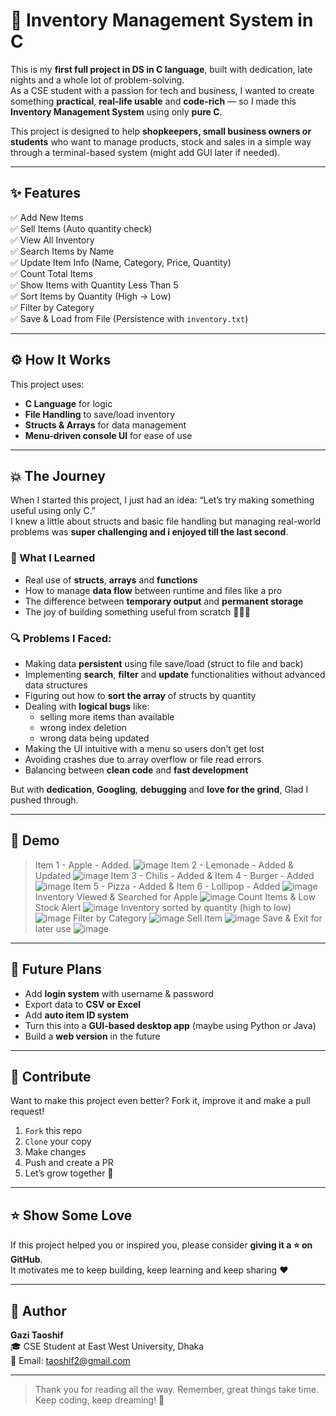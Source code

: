 # 🧮 Inventory Management System in C

This is my **first full project in DS in C language**, built with dedication, late nights and a whole lot of problem-solving.  
As a CSE student with a passion for tech and business, I wanted to create something **practical**, **real-life usable** and **code-rich** — so I made this **Inventory Management System** using only **pure C**.

This project is designed to help **shopkeepers, small business owners or students** who want to manage products, stock and sales in a simple way through a terminal-based system (might add GUI later if needed).

---

## ✨ Features

✅ Add New Items  
✅ Sell Items (Auto quantity check)  
✅ View All Inventory  
✅ Search Items by Name  
✅ Update Item Info (Name, Category, Price, Quantity)  
✅ Count Total Items  
✅ Show Items with Quantity Less Than 5  
✅ Sort Items by Quantity (High → Low)  
✅ Filter by Category  
✅ Save & Load from File (Persistence with `inventory.txt`)  

---

## ⚙️ How It Works

This project uses:
- **C Language** for logic  
- **File Handling** to save/load inventory  
- **Structs & Arrays** for data management  
- **Menu-driven console UI** for ease of use  

---

## 💥 The Journey

When I started this project, I just had an idea: “Let’s try making something useful using only C.”  
I knew a little about structs and basic file handling but managing real-world problems was **super challenging and i enjoyed till the last second**.

### 🧠 What I Learned

- Real use of **structs**, **arrays** and **functions**
- How to manage **data flow** between runtime and files like a pro
- The difference between **temporary output** and **permanent storage**
- The joy of building something useful from scratch 🧑‍💻🔥

### 🔍 Problems I Faced:

- Making data **persistent** using file save/load (struct to file and back)
- Implementing **search**, **filter** and **update** functionalities without advanced data structures
- Figuring out how to **sort the array** of structs by quantity
- Dealing with **logical bugs** like:
  - selling more items than available
  - wrong index deletion
  - wrong data being updated
- Making the UI intuitive with a menu so users don’t get lost
- Avoiding crashes due to array overflow or file read errors
- Balancing between **clean code** and **fast development**

But with **dedication**, **Googling**, **debugging** and **love for the grind**, Glad I pushed through.

---

## 📸 Demo 
> Item 1 - Apple - Added. 
![image](https://github.com/user-attachments/assets/8addfcbf-93fe-45c2-8756-8ef3b5c18525)
> Item 2 - Lemonade - Added & Updated
![image](https://github.com/user-attachments/assets/2fdb0f87-669a-4675-a1d4-d9d04f2cc17b)
> Item 3 - Chilis - Added & Item 4 - Burger - Added
![image](https://github.com/user-attachments/assets/d3ffe188-6b7a-46e4-ad35-3df8197258cd)
> Item 5 - Pizza - Added & Item 6 - Lollipop - Added
![image](https://github.com/user-attachments/assets/d5b30d5b-aca5-4776-bf52-9faaaa364f92)
> Inventory Viewed & Searched for Apple
![image](https://github.com/user-attachments/assets/ac462e97-c4e2-4bd7-9a61-eb82e3b68d51)
> Count Items & Low Stock Alert
![image](https://github.com/user-attachments/assets/ea70609c-4399-4870-9d59-99ba6a52f103)
> Inventory sorted by quantity (high to low)
![image](https://github.com/user-attachments/assets/40a32565-52f7-463d-a5f0-08bb0ec90867)
> Filter by Category
![image](https://github.com/user-attachments/assets/d3e5e146-53a8-4bdb-b3ea-21c0b483880a)
> Sell Item
![image](https://github.com/user-attachments/assets/f3c1fa2d-b37c-4418-8816-a3c380268481)
> Save & Exit for later use
![image](https://github.com/user-attachments/assets/c7332731-cba4-43c4-8027-20281e887335)
---

## 🔮 Future Plans

- Add **login system** with username & password  
- Export data to **CSV or Excel**  
- Add **auto item ID system**  
- Turn this into a **GUI-based desktop app** (maybe using Python or Java)  
- Build a **web version** in the future

---

## 🤝 Contribute

Want to make this project even better? Fork it, improve it and make a pull request!

1. `Fork` this repo  
2. `Clone` your copy  
3. Make changes  
4. Push and create a PR  
5. Let’s grow together 🌱

---

## ⭐ Show Some Love

If this project helped you or inspired you, please consider **giving it a ⭐ on GitHub**.  
It motivates me to keep building, keep learning and keep sharing ❤️

---

## 👤 Author

**Gazi Taoshif**  
🎓 CSE Student at East West University, Dhaka  
📧 Email: taoshif2@gmail.com  

---

> Thank you for reading all the way. Remember, great things take time. Keep coding, keep dreaming! 🌟  
